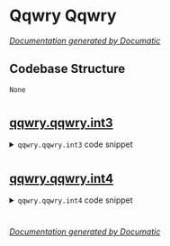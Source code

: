 # Qqwry Qqwry

[_Documentation generated by Documatic_](https://www.documatic.com)

<!---Documatic-section-Codebase Structure-start--->
## Codebase Structure

<!---Documatic-block-system_architecture-start--->
```mermaid
None
```
<!---Documatic-block-system_architecture-end--->

# #
<!---Documatic-section-Codebase Structure-end--->

<!---Documatic-section-qqwry.qqwry.int3-start--->
## [qqwry.qqwry.int3](3-qqwry_qqwry.md#qqwry.qqwry.int3)

<!---Documatic-section-int3-start--->
<!---Documatic-block-qqwry.qqwry.int3-start--->
<details>
	<summary><code>qqwry.qqwry.int3</code> code snippet</summary>

```python
def int3(data, offset):
    return data[offset] + (data[offset + 1] << 8) + (data[offset + 2] << 16)
```
</details>
<!---Documatic-block-qqwry.qqwry.int3-end--->
<!---Documatic-section-int3-end--->

# #
<!---Documatic-section-qqwry.qqwry.int3-end--->

<!---Documatic-section-qqwry.qqwry.int4-start--->
## [qqwry.qqwry.int4](3-qqwry_qqwry.md#qqwry.qqwry.int4)

<!---Documatic-section-int4-start--->
<!---Documatic-block-qqwry.qqwry.int4-start--->
<details>
	<summary><code>qqwry.qqwry.int4</code> code snippet</summary>

```python
def int4(data, offset):
    return data[offset] + (data[offset + 1] << 8) + (data[offset + 2] << 16) + (data[offset + 3] << 24)
```
</details>
<!---Documatic-block-qqwry.qqwry.int4-end--->
<!---Documatic-section-int4-end--->

# #
<!---Documatic-section-qqwry.qqwry.int4-end--->

[_Documentation generated by Documatic_](https://www.documatic.com)